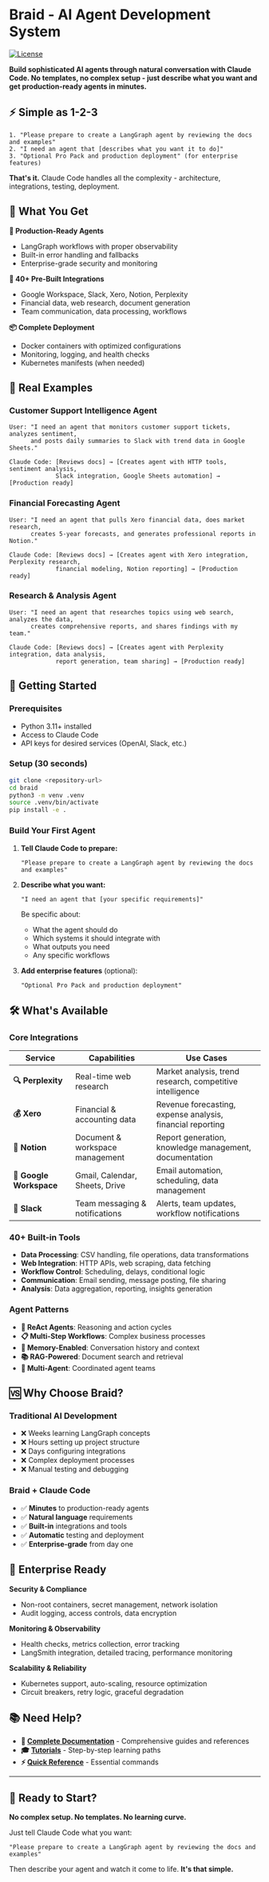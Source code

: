 # Braid - AI Agent Development System

[![License](https://img.shields.io/badge/License-Apache_2.0-blue.svg)](LICENSE)

**Build sophisticated AI agents through natural conversation with Claude Code. No templates, no complex setup - just describe what you want and get production-ready agents in minutes.**

## ⚡ **Simple as 1-2-3**

```
1. "Please prepare to create a LangGraph agent by reviewing the docs and examples"
2. "I need an agent that [describes what you want it to do]"  
3. "Optional Pro Pack and production deployment" (for enterprise features)
```

**That's it.** Claude Code handles all the complexity - architecture, integrations, testing, deployment.

## 🎯 **What You Get**

**🤖 Production-Ready Agents**
- LangGraph workflows with proper observability
- Built-in error handling and fallbacks
- Enterprise-grade security and monitoring

**🔌 40+ Pre-Built Integrations**  
- Google Workspace, Slack, Xero, Notion, Perplexity
- Financial data, web research, document generation
- Team communication, data processing, workflows

**📦 Complete Deployment**
- Docker containers with optimized configurations
- Monitoring, logging, and health checks
- Kubernetes manifests (when needed)

## 💬 **Real Examples**

### **Customer Support Intelligence Agent**
```
User: "I need an agent that monitors customer support tickets, analyzes sentiment, 
      and posts daily summaries to Slack with trend data in Google Sheets."

Claude Code: [Reviews docs] → [Creates agent with HTTP tools, sentiment analysis, 
             Slack integration, Google Sheets automation] → [Production ready]
```

### **Financial Forecasting Agent**
```
User: "I need an agent that pulls Xero financial data, does market research, 
      creates 5-year forecasts, and generates professional reports in Notion."

Claude Code: [Reviews docs] → [Creates agent with Xero integration, Perplexity research, 
             financial modeling, Notion reporting] → [Production ready]
```

### **Research & Analysis Agent**
```
User: "I need an agent that researches topics using web search, analyzes the data, 
      creates comprehensive reports, and shares findings with my team."

Claude Code: [Reviews docs] → [Creates agent with Perplexity integration, data analysis, 
             report generation, team sharing] → [Production ready]
```

## 🚀 **Getting Started**

### **Prerequisites**
- Python 3.11+ installed
- Access to Claude Code
- API keys for desired services (OpenAI, Slack, etc.)

### **Setup (30 seconds)**
```bash
git clone <repository-url>
cd braid
python3 -m venv .venv
source .venv/bin/activate
pip install -e .
```

### **Build Your First Agent**
1. **Tell Claude Code to prepare:**
   ```
   "Please prepare to create a LangGraph agent by reviewing the docs and examples"
   ```

2. **Describe what you want:**
   ```
   "I need an agent that [your specific requirements]"
   ```
   
   Be specific about:
   - What the agent should do
   - Which systems it should integrate with
   - What outputs you need
   - Any specific workflows

3. **Add enterprise features** (optional):
   ```
   "Optional Pro Pack and production deployment"
   ```

## 🛠️ **What's Available**

### **Core Integrations**
| Service | Capabilities | Use Cases |
|---------|-------------|-----------|
| **🔍 Perplexity** | Real-time web research | Market analysis, trend research, competitive intelligence |
| **💰 Xero** | Financial & accounting data | Revenue forecasting, expense analysis, financial reporting |
| **📄 Notion** | Document & workspace management | Report generation, knowledge management, documentation |
| **📧 Google Workspace** | Gmail, Calendar, Sheets, Drive | Email automation, scheduling, data management |
| **💬 Slack** | Team messaging & notifications | Alerts, team updates, workflow notifications |

### **40+ Built-in Tools**
- **Data Processing**: CSV handling, file operations, data transformations
- **Web Integration**: HTTP APIs, web scraping, data fetching  
- **Workflow Control**: Scheduling, delays, conditional logic
- **Communication**: Email sending, message posting, file sharing
- **Analysis**: Data aggregation, reporting, insights generation

### **Agent Patterns**
- **🔄 ReAct Agents**: Reasoning and action cycles
- **📋 Multi-Step Workflows**: Complex business processes
- **🧠 Memory-Enabled**: Conversation history and context
- **📚 RAG-Powered**: Document search and retrieval
- **🤝 Multi-Agent**: Coordinated agent teams

## 🆚 **Why Choose Braid?**

### **Traditional AI Development**
- ❌ Weeks learning LangGraph concepts
- ❌ Hours setting up project structure  
- ❌ Days configuring integrations
- ❌ Complex deployment processes
- ❌ Manual testing and debugging

### **Braid + Claude Code**
- ✅ **Minutes** to production-ready agents
- ✅ **Natural language** requirements
- ✅ **Built-in** integrations and tools
- ✅ **Automatic** testing and deployment
- ✅ **Enterprise-grade** from day one

## 🏢 **Enterprise Ready**

**Security & Compliance**
- Non-root containers, secret management, network isolation
- Audit logging, access controls, data encryption

**Monitoring & Observability**  
- Health checks, metrics collection, error tracking
- LangSmith integration, detailed tracing, performance monitoring

**Scalability & Reliability**
- Kubernetes support, auto-scaling, resource optimization
- Circuit breakers, retry logic, graceful degradation

## 📚 **Need Help?**

- **📖 [Complete Documentation](docs/README.md)** - Comprehensive guides and references
- **🎓 [Tutorials](docs/tutorials/)** - Step-by-step learning paths
- **⚡ [Quick Reference](docs/reference/AGENT_DEVELOPMENT_COMMANDS.md)** - Essential commands

---

## 🚀 **Ready to Start?**

**No complex setup. No templates. No learning curve.**

Just tell Claude Code what you want:

```
"Please prepare to create a LangGraph agent by reviewing the docs and examples"
```

Then describe your agent and watch it come to life. **It's that simple.**